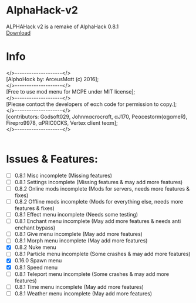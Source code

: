 # AlphaHack-v2
ALPHAHack v2 is a remake of AlphaHack 0.8.1
<br />
[Download](https://arceusmatt.github.io/AlphaHack)
<br />
# Info
</>--------------------</><br />
[AlphαHαck by: ArceusMαtt (c) 2016];<br />
</>--------------------</><br />
[Free to use mod menu for MCPE under MIT license];<br />
</>--------------------</><br />
[Pleαse contαct the developers of eαch code for permission to copy.];<br />
</>--------------------</><br />
[contributors: Godsoft029, Johnmαcrocrαft, αJ170, Peαcestorm(αgαmeR), Firepro9978, αPRIC0CKS, Vertex client teαm];<br />
</>--------------------</><br />
<br />
# Issues & Features:
- [ ] 0.8.1 Misc incomplete (Missing features)
- [ ] 0.8.1 Settings incomplete (Missing features & may add more features)
- [ ] 0.8.2 Online mods incomplete (Mods for servers, needs more features & fixes)
- [ ] 0.8.2 Offline mods incomplete (Mods for everything else, needs more features & fixes)
- [ ] 0.8.1 Effect menu incomplete (Needs some testing)
- [ ] 0.8.1 Enchant menu incomplete (May add more features & needs anti enchant bypass)
- [ ] 0.8.1 Give menu incomplete (May add more features)
- [ ] 0.8.1 Morph menu incomplete (May add more features)
- [x] 0.8.2 Nuke menu
- [ ] 0.8.1 Particle menu incomplete (Some crashes & may add more features)
- [x] 0.16.0 Spawn menu
- [x] 0.8.1 Speed menu
- [ ] 0.8.1 Teleport menu incomplete (Some crashes & may add more features)
- [ ] 0.8.1 Time menu incomplete (May add more features)
- [ ] 0.8.1 Weather menu incomplete (May add more features)
